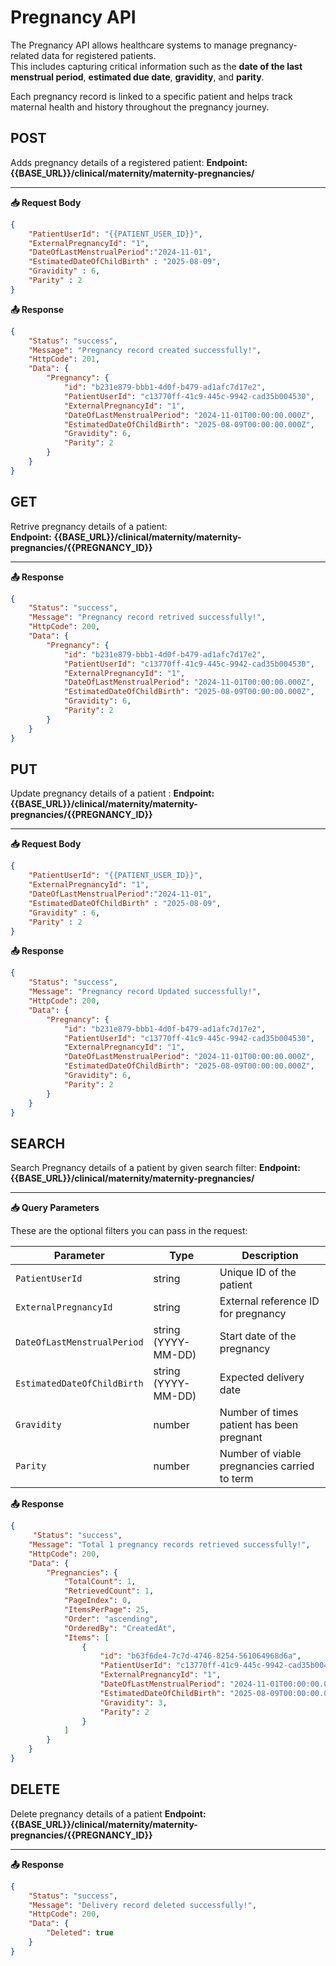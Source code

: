 # Pregnancy API

The Pregnancy API allows healthcare systems to manage pregnancy-related data for registered patients.  
This includes capturing critical information such as the **date of the last menstrual period**, **estimated due date**, **gravidity**, and **parity**.

Each pregnancy record is linked to a specific patient and helps track maternal health and history throughout the pregnancy journey.

## POST

Adds pregnancy details of a registered patient:
**Endpoint:** **{{BASE_URL}}/clinical/maternity/maternity-pregnancies/**

---


**📥 Request Body**
```json
{
    "PatientUserId": "{{PATIENT_USER_ID}}",
    "ExternalPregnancyId": "1",
    "DateOfLastMenstrualPeriod":"2024-11-01",
    "EstimatedDateOfChildBirth" : "2025-08-09",
    "Gravidity" : 6,
    "Parity" : 2
}
```

**📤 Response**
```json
{
    "Status": "success",
    "Message": "Pregnancy record created successfully!",
    "HttpCode": 201,
    "Data": {
        "Pregnancy": {
            "id": "b231e879-bbb1-4d0f-b479-ad1afc7d17e2",
            "PatientUserId": "c13770ff-41c9-445c-9942-cad35b004530",
            "ExternalPregnancyId": "1",
            "DateOfLastMenstrualPeriod": "2024-11-01T00:00:00.000Z",
            "EstimatedDateOfChildBirth": "2025-08-09T00:00:00.000Z",
            "Gravidity": 6,
            "Parity": 2
        }
    }
}
```
## GET

Retrive pregnancy details of a patient:  
**Endpoint:** **{{BASE_URL}}/clinical/maternity/maternity-pregnancies/{{PREGNANCY_ID}}**

---

**📤 Response**
```json
{
    "Status": "success",
    "Message": "Pregnancy record retrived successfully!",
    "HttpCode": 200,
    "Data": {
        "Pregnancy": {
            "id": "b231e879-bbb1-4d0f-b479-ad1afc7d17e2",
            "PatientUserId": "c13770ff-41c9-445c-9942-cad35b004530",
            "ExternalPregnancyId": "1",
            "DateOfLastMenstrualPeriod": "2024-11-01T00:00:00.000Z",
            "EstimatedDateOfChildBirth": "2025-08-09T00:00:00.000Z",
            "Gravidity": 6,
            "Parity": 2
        }
    }
}
```

## PUT

Update pregnancy details of a patient : 
**Endpoint:** **{{BASE_URL}}/clinical/maternity/maternity-pregnancies/{{PREGNANCY_ID}}**

---


**📥 Request Body**
```json
{
    "PatientUserId": "{{PATIENT_USER_ID}}",
    "ExternalPregnancyId": "1",
    "DateOfLastMenstrualPeriod":"2024-11-01",
    "EstimatedDateOfChildBirth" : "2025-08-09",
    "Gravidity" : 6,
    "Parity" : 2
}
```

**📤 Response**
```json
{
    "Status": "success",
    "Message": "Pregnancy record Updated successfully!",
    "HttpCode": 200,
    "Data": {
        "Pregnancy": {
            "id": "b231e879-bbb1-4d0f-b479-ad1afc7d17e2",
            "PatientUserId": "c13770ff-41c9-445c-9942-cad35b004530",
            "ExternalPregnancyId": "1",
            "DateOfLastMenstrualPeriod": "2024-11-01T00:00:00.000Z",
            "EstimatedDateOfChildBirth": "2025-08-09T00:00:00.000Z",
            "Gravidity": 6,
            "Parity": 2
        }
    }
}
```
## SEARCH

Search Pregnancy details of a patient by given search filter:
**Endpoint:** **{{BASE_URL}}/clinical/maternity/maternity-pregnancies/**

---

**📥 Query Parameters**

These are the optional filters you can pass in the request:

| Parameter                 | Type     | Description                                        |
|--------------------------|----------|----------------------------------------------------|
| `PatientUserId`          | string   | Unique ID of the patient                          |
| `ExternalPregnancyId`    | string   | External reference ID for pregnancy               |
| `DateOfLastMenstrualPeriod` | string (YYYY-MM-DD) | Start date of the pregnancy              |
| `EstimatedDateOfChildBirth` | string (YYYY-MM-DD) | Expected delivery date                   |
| `Gravidity`              | number   | Number of times patient has been pregnant         |
| `Parity`                 | number   | Number of viable pregnancies carried to term      |

**📤 Response**
```json
{
     "Status": "success",
    "Message": "Total 1 pregnancy records retrieved successfully!",
    "HttpCode": 200,
    "Data": {
        "Pregnancies": {
            "TotalCount": 1,
            "RetrievedCount": 1,
            "PageIndex": 0,
            "ItemsPerPage": 25,
            "Order": "ascending",
            "OrderedBy": "CreatedAt",
            "Items": [
                {
                    "id": "b63f6de4-7c7d-4746-8254-561064968d6a",
                    "PatientUserId": "c13770ff-41c9-445c-9942-cad35b004530",
                    "ExternalPregnancyId": "1",
                    "DateOfLastMenstrualPeriod": "2024-11-01T00:00:00.000Z",
                    "EstimatedDateOfChildBirth": "2025-08-09T00:00:00.000Z",
                    "Gravidity": 3,
                    "Parity": 2
                }
            ]
        }
    }
}
```

## DELETE

Delete pregnancy details of a patient
**Endpoint:** **{{BASE_URL}}/clinical/maternity/maternity-pregnancies/{{PREGNANCY_ID}}**

---

**📤 Response**
```json
{
    "Status": "success",
    "Message": "Delivery record deleted successfully!",
    "HttpCode": 200,
    "Data": {
        "Deleted": true
    }
}
```